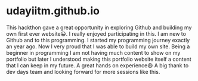 # udayiitm.github.io

This hackthon gave a great opportunity in exploring Github and building my own first ever website😀. 
I really enjoyed participating in this. I am new to Github and to this programming. I started my programming journey exactly an year ago.
Now I very proud that I was able to build my own site. 
Being a beginner in programming I am not having much content to show on my portfolio but later I understood making this portfolio website itself a content that I can keep in my future.
A great hands on experience😃
A big thank to dev days team and looking forward for more sessions like this.
